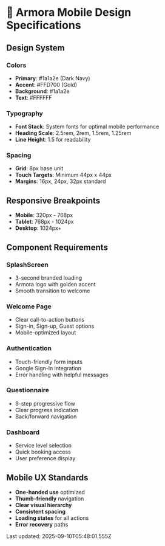 # 📱 Armora Mobile Design Specifications

## Design System

### Colors
- **Primary**: #1a1a2e (Dark Navy)
- **Accent**: #FFD700 (Gold) 
- **Background**: #1a1a2e
- **Text**: #FFFFFF

### Typography
- **Font Stack**: System fonts for optimal mobile performance
- **Heading Scale**: 2.5rem, 2rem, 1.5rem, 1.25rem
- **Line Height**: 1.5 for readability

### Spacing
- **Grid**: 8px base unit
- **Touch Targets**: Minimum 44px x 44px
- **Margins**: 16px, 24px, 32px standard

## Responsive Breakpoints

- **Mobile**: 320px - 768px
- **Tablet**: 768px - 1024px
- **Desktop**: 1024px+

## Component Requirements

### SplashScreen
- 3-second branded loading
- Armora logo with golden accent
- Smooth transition to welcome

### Welcome Page  
- Clear call-to-action buttons
- Sign-in, Sign-up, Guest options
- Mobile-optimized layout

### Authentication
- Touch-friendly form inputs
- Google Sign-In integration
- Error handling with helpful messages

### Questionnaire
- 9-step progressive flow
- Clear progress indication
- Back/forward navigation

### Dashboard
- Service level selection
- Quick booking access
- User preference display

## Mobile UX Standards

- **One-handed use** optimized
- **Thumb-friendly** navigation
- **Clear visual hierarchy**
- **Consistent spacing**
- **Loading states** for all actions
- **Error recovery** paths

Last updated: 2025-09-10T05:48:01.555Z
